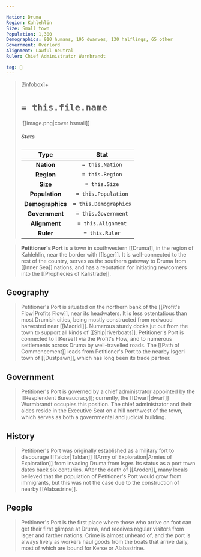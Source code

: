 ```yaml
---

Nation: Druma
Region: Kahlehlin
Size: Small town
Population: 1,300
Demographics: 910 humans, 195 dwarves, 130 halflings, 65 other
Government: Overlord
Alignment: Lawful neutral
Ruler: Chief Administrator Wurnbrandt

tag: 🌃
---
```


> [!infobox]+
> #  `= this.file.name`
> ![[image.png|cover hsmall]]
> ##### Stats
> Type | Stat |
> :---:|:---:|
> **Nation** | `= this.Nation` |
> **Region** | `= this.Region` |
> **Size** | `= this.Size` |
> **Population** | `= this.Population` |
> **Demographics** | `= this.Demographics` |
> **Government** | `= this.Government` |
> **Alignment** | `= this.Alignment` |
> **Ruler** | `= this.Ruler` |



> **Petitioner's Port** is a town in southwestern [[Druma]], in the region of Kahlehlin, near the border with [[Isger]]. It is well-connected to the rest of the country, serves as the southern gateway to Druma from [[Inner Sea]] nations, and has a reputation for initiating newcomers into the [[Prophecies of Kalistrade]].



## Geography

> Petitioner's Port is situated on the northern bank of the [[Profit's Flow|Profits Flow]], near its headwaters. It is less ostentatious than most Drumish cities, being mostly constructed from redwood harvested near [[Macridi]]. Numerous sturdy docks jut out from the town to support all kinds of [[Ship|riverboats]]. Petitioner's Port is connected to [[Kerse]] via the Profit's Flow, and to numerous settlements across Druma by well-travelled roads. The [[Path of Commencement]] leads from Petitioner's Port to the nearby Isgeri town of [[Dustpawn]], which has long been its trade partner.


## Government

> Petitioner's Port is governed by a chief administrator appointed by the [[Resplendent Bureaucracy]]; currently, the [[Dwarf|dwarf]] Wurmbrandt occupies this position. The chief administrator and their aides reside in the Executive Seat on a hill northwest of the town, which serves as both a governmental and judicial building.


## History

> Petitioner's Port was originally established as a military fort to discourage [[Taldor|Taldan]] [[Army of Exploration|Armies of Exploration]] from invading Druma from Isger. Its status as a port town dates back six centuries. After the death of [[Aroden]], many locals believed that the population of Petitioner's Port would grow from immigrants, but this was not the case due to the construction of nearby [[Alabastrine]].


## People

> Petitioner's Port is the first place where those who arrive on foot can get their first glimpse at Druma, and receives regular visitors from Isger and farther nations. Crime is almost unheard of, and the port is always lively as workers haul goods from the boats that arrive daily, most of which are bound for Kerse or Alabastrine.







